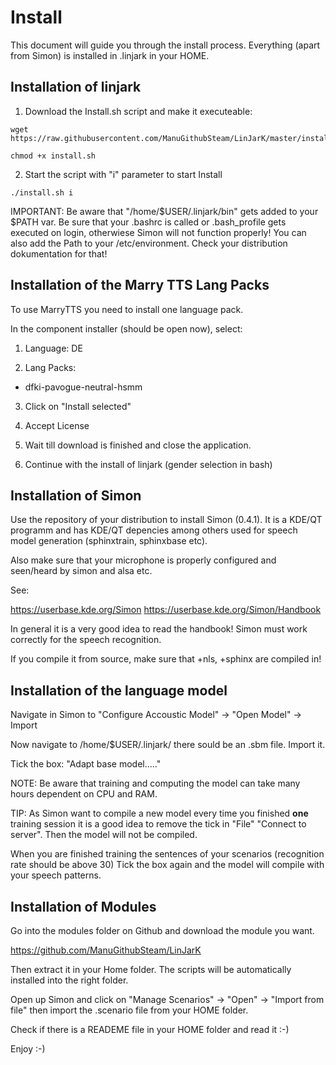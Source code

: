 Install
========

This document will guide you through the install process. Everything (apart from Simon) is installed in .linjark in your HOME.

Installation of linjark
------------------------

1. Download the Install.sh script and make it executeable:
```
wget https://raw.githubusercontent.com/ManuGithubSteam/LinJarK/master/install.sh

chmod +x install.sh
```
2. Start the script with "i" parameter to start Install
```
./install.sh i
```

IMPORTANT: Be aware that "/home/$USER/.linjark/bin" gets added to your $PATH var. Be sure that your .bashrc is called or .bash_profile gets executed on login, otherwiese Simon will not function properly!
You can also add the Path to your /etc/environment. Check your distribution dokumentation for that!

Installation of the Marry TTS Lang Packs
----------------------------------------

To use MarryTTS you need to install one language pack.

In the component installer (should be open now), select:

1. Language: DE

2. Lang Packs:

 - dfki-pavogue-neutral-hsmm
 
3. Click on "Install selected"

4. Accept License

5. Wait till download is finished and close the application.

6. Continue with the install of linjark (gender selection in bash)

Installation of Simon
----------------------

Use the repository of your distribution to install Simon (0.4.1). It is a KDE/QT programm and has KDE/QT depencies among others used for speech model generation (sphinxtrain, sphinxbase etc). 

Also make sure that your microphone is properly configured and seen/heard by simon and alsa etc.

See: 

https://userbase.kde.org/Simon
https://userbase.kde.org/Simon/Handbook

In general it is a very good idea to read the handbook! Simon must work correctly for the speech recognition. 

If you compile it from source, make sure that +nls, +sphinx are compiled in!

Installation of the language model
-----------------------------------

Navigate in Simon to "Configure Accoustic Model" -> "Open Model" -> Import

Now navigate to /home/$USER/.linjark/ there sould be an .sbm file. Import it.

Tick the box: "Adapt base model....."

NOTE: Be aware that training and computing the model can take many hours dependent on CPU and RAM.

TIP: As Simon want to compile a new model every time you finished __one__ training session it is a good idea to remove the tick in "File" "Connect to server". Then the model will not be compiled. 

When you are finished training the sentences of your scenarios (recognition rate should be above 30)
Tick the box again and the model will compile with your speech patterns.


Installation of Modules
------------------------

Go into the modules folder on Github and download the module you want.

https://github.com/ManuGithubSteam/LinJarK

Then extract it in your Home folder. The scripts will be automatically installed into the right folder.

Open up Simon and click on "Manage Scenarios" -> "Open" -> "Import from file" then import the .scenario file from your HOME folder.

Check if there is a READEME file in your HOME folder and read it :-)

Enjoy :-)